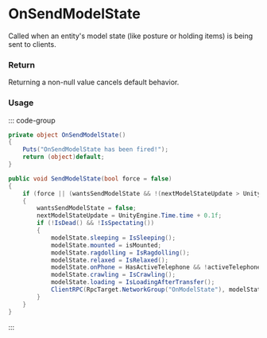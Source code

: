 # OnSendModelState
<Badge type="info" text="Player"/>[<Badge type="danger" text="Carbon Compatible"/>](https://github.com/CarbonCommunity/Carbon)[<Badge type="warning" text="Oxide Compatible"/>](https://github.com/OxideMod/Oxide.Rust)
Called when an entity's model state (like posture or holding items) is being sent to clients.

### Return
Returning a non-null value cancels default behavior.

### Usage
::: code-group
```csharp [Example]
private object OnSendModelState()
{
	Puts("OnSendModelState has been fired!");
	return (object)default;
}
```
```csharp [Source — Assembly-CSharp @ BasePlayer]
public void SendModelState(bool force = false)
{
	if (force || (wantsSendModelState && !(nextModelStateUpdate > UnityEngine.Time.time)))
	{
		wantsSendModelState = false;
		nextModelStateUpdate = UnityEngine.Time.time + 0.1f;
		if (!IsDead() && !IsSpectating())
		{
			modelState.sleeping = IsSleeping();
			modelState.mounted = isMounted;
			modelState.ragdolling = IsRagdolling();
			modelState.relaxed = IsRelaxed();
			modelState.onPhone = HasActiveTelephone && !activeTelephone.IsMobile;
			modelState.crawling = IsCrawling();
			modelState.loading = IsLoadingAfterTransfer();
			ClientRPC(RpcTarget.NetworkGroup("OnModelState"), modelState);
		}
	}
}

```
:::
